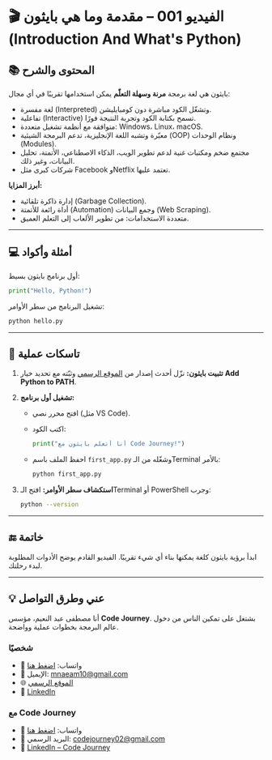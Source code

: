 # 🎬 الفيديو 001 – مقدمة وما هي بايثون (Introduction And What's Python)

## 📚 المحتوى والشرح
بايثون هي لغة برمجة **مرنة وسهلة التعلّم** يمكن استخدامها تقريبًا في أي مجال:
- لغة مفسرة (Interpreted) وتشغّل الكود مباشرة دون كومبايليشن.
- تفاعلية (Interactive) تسمح بكتابة الكود وتجربة النتيجة فورًا.
- متوافقة مع أنظمة تشغيل متعددة: Windows، Linux، macOS.
- معبّرة وتشبه اللغة الإنجليزية، تدعم البرمجة الشيئية (OOP) ونظام الوحدات (Modules).
- مجتمع ضخم ومكتبات غنية لدعم تطوير الويب، الذكاء الاصطناعي، الأتمتة، تحليل البيانات، وغير ذلك.
- شركات كبرى مثل Facebook وNetflix تعتمد عليها.

**أبرز المزايا:**
- إدارة ذاكرة تلقائية (Garbage Collection).
- أداة رائعة للأتمتة (Automation) وجمع البيانات (Web Scraping).
- متعددة الاستخدامات: من تطوير الألعاب إلى التعلم العميق.

---

## 💻 أمثلة وأكواد
أول برنامج بايثون بسيط:

```python
print("Hello, Python!")
```

تشغيل البرنامج من سطر الأوامر:

```bash
python hello.py
```

---

## 📝 تاسكات عملية

1. **تثبيت بايثون:** نزّل أحدث إصدار من [الموقع الرسمي](https://www.python.org/downloads/) وثبّته مع تحديد خيار **Add Python to PATH**.
2. **تشغيل أول برنامج:**

   * افتح محرر نصي (مثل VS Code).
   * اكتب الكود:

     ```python
     print("أنا أتعلم بايثون مع Code Journey!")
     ```
   * احفظ الملف باسم `first_app.py` وشغّله من الـTerminal بالأمر:

     ```bash
     python first_app.py
     ```
3. **استكشاف سطر الأوامر:** افتح الـTerminal أو PowerShell وجرب:

   ```bash
   python --version
   ```

---

## 🔚 خاتمة

ابدأ برؤية بايثون كلغة يمكنها بناء أي شيء تقريبًا.
الفيديو القادم يوضح الأدوات المطلوبة لبدء رحلتك.

---

## 💡 عني وطرق التواصل


أنا مصطفى عبد النعيم، مؤسس **Code Journey**.
بشتغل على تمكين الناس من دخول عالم البرمجة بخطوات عملية وواضحة.


### شخصيًا
- 💬 واتساب: [اضغط هنا](https://wa.me/201114938410)
- 📧 الإيميل: mnaeam10@gmail.com  
- 🌐 [الموقع الرسمي](https://mostafa-naeam-web.vercel.app/)  
- 💼 [LinkedIn](https://www.linkedin.com/in/mostafa-naeam/)

### مع Code Journey
- 💬 واتساب: [اضغط هنا](https://wa.me/201555303227)
- 📩 البريد الرسمي: codejourney02@gmail.com  
- 💼 [LinkedIn – Code Journey](https://www.linkedin.com/company/code-journey25/)

